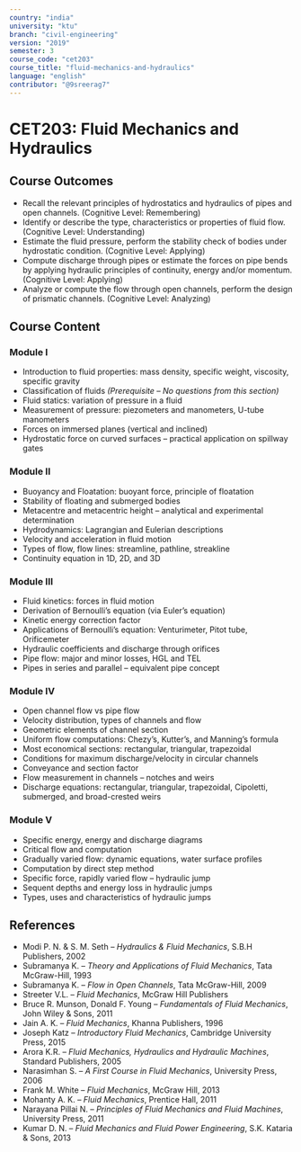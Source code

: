 ```yaml
---
country: "india"
university: "ktu"
branch: "civil-engineering"
version: "2019"
semester: 3
course_code: "cet203"
course_title: "fluid-mechanics-and-hydraulics"
language: "english"
contributor: "@9sreerag7"
---
```


# CET203: Fluid Mechanics and Hydraulics

## Course Outcomes

* Recall the relevant principles of hydrostatics and hydraulics of pipes and open channels. (Cognitive Level: Remembering)  
* Identify or describe the type, characteristics or properties of fluid flow. (Cognitive Level: Understanding)  
* Estimate the fluid pressure, perform the stability check of bodies under hydrostatic condition. (Cognitive Level: Applying)  
* Compute discharge through pipes or estimate the forces on pipe bends by applying hydraulic principles of continuity, energy and/or momentum. (Cognitive Level: Applying)  
* Analyze or compute the flow through open channels, perform the design of prismatic channels. (Cognitive Level: Analyzing)  

## Course Content

### Module I

* Introduction to fluid properties: mass density, specific weight, viscosity, specific gravity  
* Classification of fluids *(Prerequisite – No questions from this section)*  
* Fluid statics: variation of pressure in a fluid  
* Measurement of pressure: piezometers and manometers, U-tube manometers  
* Forces on immersed planes (vertical and inclined)  
* Hydrostatic force on curved surfaces – practical application on spillway gates  

### Module II

* Buoyancy and Floatation: buoyant force, principle of floatation  
* Stability of floating and submerged bodies  
* Metacentre and metacentric height – analytical and experimental determination  
* Hydrodynamics: Lagrangian and Eulerian descriptions  
* Velocity and acceleration in fluid motion  
* Types of flow, flow lines: streamline, pathline, streakline  
* Continuity equation in 1D, 2D, and 3D  

### Module III

* Fluid kinetics: forces in fluid motion  
* Derivation of Bernoulli’s equation (via Euler’s equation)  
* Kinetic energy correction factor  
* Applications of Bernoulli’s equation: Venturimeter, Pitot tube, Orificemeter  
* Hydraulic coefficients and discharge through orifices  
* Pipe flow: major and minor losses, HGL and TEL  
* Pipes in series and parallel – equivalent pipe concept  

### Module IV

* Open channel flow vs pipe flow  
* Velocity distribution, types of channels and flow  
* Geometric elements of channel section  
* Uniform flow computations: Chezy’s, Kutter’s, and Manning’s formula  
* Most economical sections: rectangular, triangular, trapezoidal  
* Conditions for maximum discharge/velocity in circular channels  
* Conveyance and section factor  
* Flow measurement in channels – notches and weirs  
* Discharge equations: rectangular, triangular, trapezoidal, Cipoletti, submerged, and broad-crested weirs  

### Module V

* Specific energy, energy and discharge diagrams  
* Critical flow and computation  
* Gradually varied flow: dynamic equations, water surface profiles  
* Computation by direct step method  
* Specific force, rapidly varied flow – hydraulic jump  
* Sequent depths and energy loss in hydraulic jumps  
* Types, uses and characteristics of hydraulic jumps  

## References

* Modi P. N. & S. M. Seth – *Hydraulics & Fluid Mechanics*, S.B.H Publishers, 2002  
* Subramanya K. – *Theory and Applications of Fluid Mechanics*, Tata McGraw-Hill, 1993  
* Subramanya K. – *Flow in Open Channels*, Tata McGraw-Hill, 2009  
* Streeter V.L. – *Fluid Mechanics*, McGraw Hill Publishers  
* Bruce R. Munson, Donald F. Young – *Fundamentals of Fluid Mechanics*, John Wiley & Sons, 2011  
* Jain A. K. – *Fluid Mechanics*, Khanna Publishers, 1996  
* Joseph Katz – *Introductory Fluid Mechanics*, Cambridge University Press, 2015  
* Arora K.R. – *Fluid Mechanics, Hydraulics and Hydraulic Machines*, Standard Publishers, 2005  
* Narasimhan S. – *A First Course in Fluid Mechanics*, University Press, 2006  
* Frank M. White – *Fluid Mechanics*, McGraw Hill, 2013  
* Mohanty A. K. – *Fluid Mechanics*, Prentice Hall, 2011  
* Narayana Pillai N. – *Principles of Fluid Mechanics and Fluid Machines*, University Press, 2011  
* Kumar D. N. – *Fluid Mechanics and Fluid Power Engineering*, S.K. Kataria & Sons, 2013  
